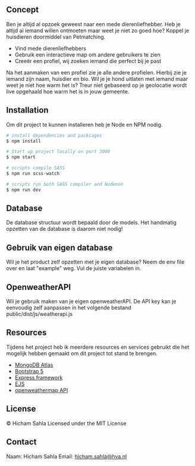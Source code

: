 
## Concept
Ben je altijd al opzoek geweest naar een mede dierenliefhebber. Heb je altijd al iemand willen ontmoeten maar weet je niet zo goed hoe? Koppel je huisdieren doormiddel van Petmatching.

- Vind mede dierenliefhebbers
- Gebruik een interactieve map om andere gebruikers te zien
- Creeër een profiel, wij zoeken iemand die perfect bij je past

Na het aanmaken van een profiel zie je alle andere profielen. Hierbij zie je iemand zijn naam, huisdier en bio. Wil je je hond uitlaten met iemand maar weet je niet hoe warm het is? Treur niet gebaseerd op je geolocatie wordt live opgehaald hoe warm het is in jouw gemeente.

## Installation

Om dit project te kunnen installeren heb je Node en NPM nodig.
```bash
# install dependencies and packcages
$ npm install

# Start up project locally on port 3000 
$ npm start

# scripts compile SASS
$ npm run scss-watch

# scripts run both SASS compiler and Nodemon
$ npm run dev
```
## Database
De database structuur wordt bepaald door de models. Het handmatig opzetten van de database is daarom niet nodig!

## Gebruik van eigen database
Wil je het product zelf opzetten met je eigen database? Neem de env file over en laat "example" weg. Vul de juiste variabelen in.

## OpenweatherAPI
Wil je gebruik maken van je eigen openweatherAPI. De API key kan je eenvoudig zelf aanpassen in het volgende bestand public/dist/js/weatherapi.js

## Resources 

Tijdens het project heb ik meerdere resources en services gebruikt die het mogelijk hebben gemaakt om dit project tot stand te brengen.

- [MongoDB Atlas](https://www.mongodb.com/atlas/database)
- [Bootstrap 5](https://getbootstrap.com/docs/5.0/getting-started/introduction/)
- [Express framework](https://expressjs.com/)
- [EJS](https://ejs.co/)
- [openweathermap API](https://openweathermap.org/)

## License
© Hicham Sahla
Licensed under the MIT License

## Contact
Naam: Hicham Sahla
Email: hicham.sahla@hva.nl